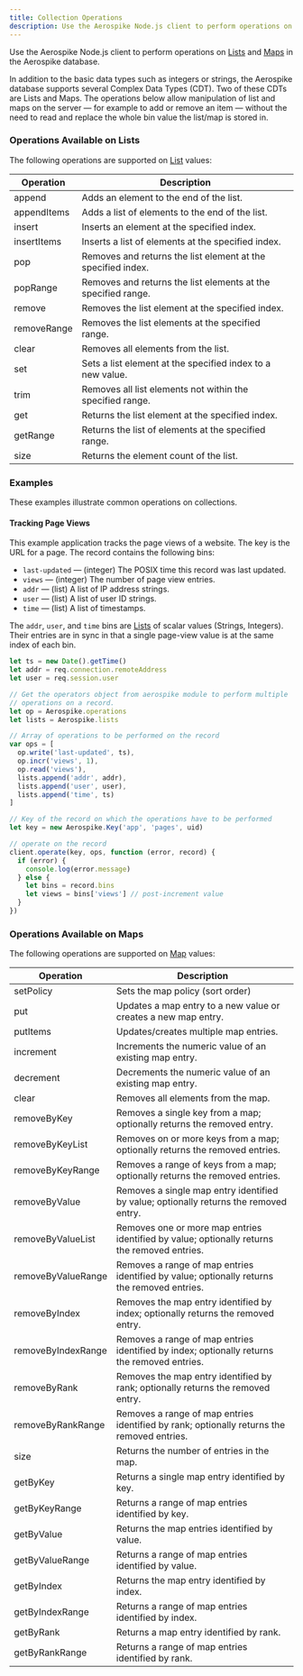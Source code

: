 ```yaml
---
title: Collection Operations
description: Use the Aerospike Node.js client to perform operations on collections in the Aerospike database.
---
```


Use the Aerospike Node.js client to perform operations on
[Lists](/docs/guide/cdt-list.html) and [Maps](/docs/guide/cdt-map.html) in the
Aerospike database.

In addition to the basic data types such as integers or strings, the Aerospike
database supports several Complex Data Types (CDT). Two of these CDTs are
Lists and Maps. The operations below allow manipulation of list and maps on the
server &mdash; for example to add or remove an item &mdash; without the need to
read and replace the whole bin value the list/map is stored in.

### Operations Available on Lists

The following operations are supported on [List](/docs/guide/cdt-list.html) values:
 
Operation     | Description
------------- | ------------------
append        | Adds an element to the end of the list.
appendItems   | Adds a list of elements to the end of the list.
insert        | Inserts an element at the specified index.
insertItems   | Inserts a list of elements at the specified index.
pop           | Removes and returns the list element at the specified index.
popRange      | Removes and returns the list elements at the specified range.
remove        | Removes the list element at the specified index.
removeRange   | Removes the list elements at the specified range.
clear         | Removes all elements from the list.
set           | Sets a list element at the specified index to a new value.
trim          | Removes all list elements not within the specified range.
get           | Returns the list element at the specified index.
getRange      | Returns the list of elements at the specified range.
size          | Returns the element count of the list.

### Examples

These examples illustrate common operations on collections.

#### Tracking Page Views

This example application tracks the page views of a website. The key is the URL for a page. The record contains the following bins: 

- `last-updated` &mdash;  (integer) The POSIX time this record was last updated.
- `views` &mdash; (integer) The number of page view entries. 
- `addr` &mdash; (list) A list of IP address strings.
- `user` &mdash; (list) A list of user ID strings.
- `time` &mdash; (list) A list of timestamps.

The `addr`, `user`, and `time` bins are [Lists](/docs/guide/cdt-list.html) of scalar values (Strings, Integers). Their entries are in sync in that a single page-view value is at the same index of each bin.

```js
let ts = new Date().getTime()
let addr = req.connection.remoteAddress
let user = req.session.user

// Get the operators object from aerospike module to perform multiple 
// operations on a record.
let op = Aerospike.operations
let lists = Aerospike.lists

// Array of operations to be performed on the record
var ops = [
  op.write('last-updated', ts),
  op.incr('views', 1),
  op.read('views'),
  lists.append('addr', addr),
  lists.append('user', user),
  lists.append('time', ts)
]

// Key of the record on which the operations have to be performed
let key = new Aerospike.Key('app', 'pages', uid)

// operate on the record
client.operate(key, ops, function (error, record) {
  if (error) {
    console.log(error.message)
  } else {
    let bins = record.bins
    let views = bins['views'] // post-increment value
  }
})
```

### Operations Available on Maps

The following operations are supported on [Map](/docs/guide/cdt-map.html) values:
 
Operation          | Description
------------------ | ----------------
setPolicy          | Sets the map policy (sort order)
put                | Updates a map entry to a new value or creates a new map entry.
putItems           | Updates/creates multiple map entries.
increment          | Increments the numeric value of an existing map entry.
decrement          | Decrements the numeric value of an existing map entry.
clear              | Removes all elements from the map.
removeByKey        | Removes a single key from a map; optionally returns the removed entry.
removeByKeyList    | Removes on or more keys from a map; optionally returns the removed entries.
removeByKeyRange   | Removes a range of keys from a map; optionally returns the removed entries.
removeByValue      | Removes a single map entry identified by value; optionally returns the removed entry.
removeByValueList  | Removes one or more map entries identified by value; optionally returns the removed entries.
removeByValueRange | Removes a range of map entries identified by value; optionally returns the removed entries.
removeByIndex      | Removes the map entry identified by index; optionally returns the removed entry.
removeByIndexRange | Removes a range of map entries identified by index; optionally returns the removed entries.
removeByRank       | Removes the map entry identified by rank; optionally returns the removed entry.
removeByRankRange  | Removes a range of map entries identified by rank; optionally returns the removed entries.
size               | Returns the number of entries in the map.
getByKey           | Returns a single map entry identified by key.
getByKeyRange      | Returns a range of map entries identified by key.
getByValue         | Returns the map entries identified by value.
getByValueRange    | Returns a range of map entries identified by value.
getByIndex         | Returns the map entry identified by index.
getByIndexRange    | Returns a range of map entries identified by index.
getByRank          | Returns a map entry identified by rank.
getByRankRange | Returns a range of map entries identified by rank.
